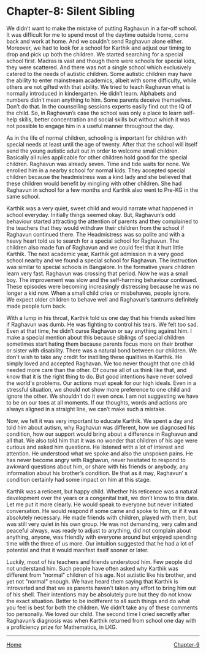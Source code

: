 # Chapter-8: Silent Sibling

We didn’t want to make the mistake of putting Raghavun in a far-off school. It was difficult for me to spend most of the daytime outside home, come back and work at home. And we couldn’t send Raghavun alone either. Moreover, we had to look for a school for Karthik and adjust our timing to drop and pick up both the children. We started searching for a special school first. Madras is vast and though there were schools for special kids, they were scattered. And there was not a single school which exclusively catered to the needs of autistic children. Some autistic children may have the ability to enter mainstream academics, albeit with some difficulty, while others are not gifted with that ability. We tried to teach Raghavun what is normally introduced in kindergarten. He didn’t learn. Alphabets and numbers didn’t mean anything to him. Some parents deceive themselves. Don’t do that. In the counselling sessions experts easily find out the IQ of the child. So, in Raghavun’s case the school was only a place to learn self-help skills, better concentration and social skills but without which it was not possible to engage him in a useful manner throughout the day.

As in the life of normal children, schooling is important for children with special needs at least until the age of twenty. After that the school will itself send the young autistic adult out in order to welcome small children. Basically all rules applicable for other children hold good for the special children. Raghavun was already seven. Time and tide waits for none. We enrolled him in a nearby school for normal kids. They accepted special children because the headmistress was a kind lady and she believed that these children would benefit by mingling with other children. She had Raghavun in school for a few months and Karthik also went to Pre-KG in the same school.

Karthik was a very quiet, sweet child and would narrate what happened in school everyday. Initially things seemed okay. But, Raghavun’s odd behaviour started attracting the attention of parents and they complained to the teachers that they would withdraw their children from the school if Raghavun continued there. The Headmistress was so polite and with a heavy heart told us to search for a special school for Raghavun. The children also made fun of Raghavun and we could feel that it hurt little Karthik. The next academic year, Karthik got admission in a very good school nearby and we found a special school for Raghavun. The instruction was similar to special schools in Bangalore. In the formative years children learn very fast. Raghavun was crossing that period. Now he was a small boy. The improvement was slow and the self-harming behaviour continued. These episodes were becoming increasingly distressing because he was no longer a kid now. When a small child cries or misbehaves, people ignore. We expect older children to behave well and Raghavun's tantrums definitely made people turn back.

With a lump in his throat, Karthik told us one day that his friends asked him if Raghavun was dumb. He was fighting to control his tears. We felt too sad. Even at that time, he didn’t curse Raghavun or say anything against him. I make a special mention about this because siblings of special children sometimes start hating them because parents focus more on their brother or sister with disability. There was a natural bond between our children. We don't wish to take any credit for instilling these qualities in Karthik. He simply loved and accepted Raghavan. We too never thought that one child needed more care than the other. Of course all of us think like that, and know that it is the right thing to do. But good intentions have never solved the world's problems. Our actions must speak for our high ideals. Even in a stressful situation, we should not show more preference to one child and ignore the other. We shouldn’t do it even once. I am not suggesting we have to be on our toes at all moments. If our thoughts, words and actions are always aligned in a straight line, we can’t make such a mistake.

Now, we felt it was very important to educate Karthik. We spent a day and told him about autism, why Raghavun was different, how we diagnosed his condition, how our support would bring about a difference in Raghavun and all that. We also told him that it was no wonder that children of his age were curious and asked him questions. He listened with a lot of interest and attention. He understood what we spoke and also the unspoken pains. He has never become angry with Raghavun, never hesitated to respond to awkward questions about him, or share with his friends or anybody, any information about his brother’s condition. Be that as it may, Raghavun’ s condition certainly had some impact on him at this stage.

Karthik was a reticent, but happy child. Whether his reticence was a natural development over the years or a congenital trait, we don’t know to this date. Let me put it more clearly. He would speak to everyone but never initiated conversation. He would respond if some came and spoke to him, or if it was absolutely necessary. He made friends with children, played with them, but was still very quiet in his own group. He was not demanding, very calm and peaceful always, was ready to adjust to anything, did not complain about anything, anyone, was friendly with everyone around but enjoyed spending time with the three of us more. Our intuition suggested that he had a lot of potential and that it would manifest itself sooner or later. 

Luckily, most of his teachers and friends understood him. Few people did not understand him. Such people have often asked why Karthik was different from "normal" children of his age. Not autistic like his brother, and yet not "normal" enough. We have heard them saying that Karthik is introverted and that we as parents haven't taken any effort to bring him out of his shell. Their intentions may be absolutely pure but they do not know the exact situation. Better to be indifferent to all such things and do what you feel is best for both the children. We didn’t take any of these comments too personally. We loved our child. The second time I cried secretly after Raghavun’s diagnosis was when Karthik returned from school one day with a proficiency prize for Mathematics, in LKG.

<hr>
<span style="display:flex; justify-content: space-between;">
	<a href="index.html">Home</a> <a href="Chapter_9.html">Chapter-9</a> </span> 


